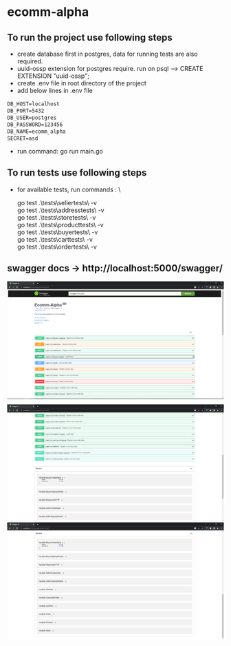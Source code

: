 # ecomm-alpha
## To run the project use following steps
- create database first in postgres, data for running tests are also required.
- uuid-ossp extension for postgres require. run on psql --> CREATE EXTENSION "uuid-ossp"; 
- create .env file in root directory of the project
- add below lines in .env file
```
DB_HOST=localhost
DB_PORT=5432
DB_USER=postgres
DB_PASSWORD=123456
DB_NAME=ecomm_alpha
SECRET=asd
```
- run command: go run main.go

## To run tests use following steps
- for available tests, run commands : \
  
  go test .\tests\sellertests\ -v \
  go test .\tests\addresstests\ -v \
  go test .\tests\storetests\ -v \
  go test .\tests\producttests\ -v  
  go test .\tests\buyertests\ -v  
  go test .\tests\carttests\ -v  
  go test .\tests\ordertests\ -v 


## swagger docs -> http://localhost:5000/swagger/
![apis](./docs/images/2.png)
![apis](./docs/images/3.png)
![apis](./docs/images/4.png)